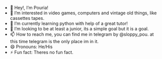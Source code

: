 - 👋 Hey!, I’m Pouria!
- 👀 I’m interested in video games, computers and vintage old things, like cassettes tapes.
- 🌱 I’m currently learning python with help of a great tutor!
- 💞️ I’m looking to be at least a junior, its a simple goal but it is a goal.
- 📫 How to reach me, you can find me in telegram by @sloppy_pou. at this time telegram is the only place im in it.
- 😄 Pronouns: He/His
- ⚡ Fun fact: Theres no fun fact.

<!---
Pouria-Shirafkan/Pouria-Shirafkan is a ✨ special ✨ repository because its `README.md` (this file) appears on your GitHub profile.
You can click the Preview link to take a look at your changes.
--->
